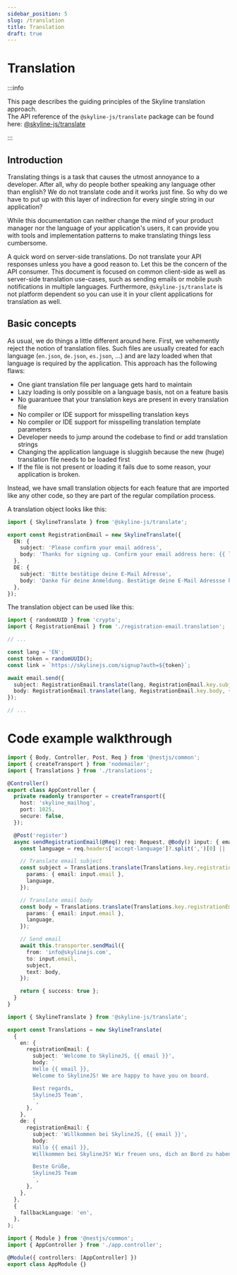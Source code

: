 ```yaml
---
sidebar_position: 5
slug: /translation
title: Translation
draft: true
---
```


# Translation

:::info

This page describes the guiding principles of the Skyline translation approach. <br />
The API reference of the `@skyline-js/translate` package can be found here: [@skyline-js/translate](/docs/api-reference/translate)

:::

## Introduction

Translating things is a task that causes the utmost annoyance to a developer. After all, why do people bother speaking any language other than english? We do not translate code and it works just fine. So why do we have to put up with this layer of indirection for every single string in our application?

While this documentation can neither change the mind of your product manager nor the language of your application's users, it can provide you with tools and implementation patterns to make translating things less cumbersome.

A quick word on server-side translations. Do not translate your API responses unless you have a good reason to. Let this be the concern of the API consumer. This document is focused on common client-side as well as server-side translation use-cases, such as sending emails or mobile push notifications in multiple languages. Furthermore, `@skyline-js/translate` is not platform dependent so you can use it in your client applications for translation as well.

## Basic concepts

As usual, we do things a little different around here. First, we vehemently reject the notion of translation files. Such files are usually created for each language (`en.json`, `de.json`, `es.json`, ...) and are lazy loaded when that language is required by the application. This approach has the following flaws:

- One giant translation file per language gets hard to maintain
- Lazy loading is only possible on a language basis, not on a feature basis
- No guarantuee that your translation keys are present in every translation file
- No compiler or IDE support for misspelling translation keys
- No compiler or IDE support for misspelling translation template parameters
- Developer needs to jump around the codebase to find or add translation strings
- Changing the application language is sluggish because the new (huge) translation file needs to be loaded first
- If the file is not present or loading it fails due to some reason, your application is broken.

Instead, we have small translation objects for each feature that are imported like any other code, so they are part of the regular compilation process.

A translation object looks like this:

```ts
import { SkylineTranslate } from '@skyline-js/translate';

export const RegistrationEmail = new SkylineTranslate({
  EN: {
    subject: 'Please confirm your email address',
    body: 'Thanks for signing up. Confirm your email address here: {{ link }}',
  },
  DE: {
    subject: 'Bitte bestätige deine E-Mail Adresse',
    body: 'Danke für deine Anmeldung. Bestätige deine E-Mail Adressse hier: {{ link }}',
  },
});
```

The translation object can be used like this:

```ts
import { randomUUID } from 'crypto';
import { RegistrationEmail } from './registration-email.translation';

// ...

const lang = 'EN';
const token = randomUUID();
const link = `https://skylinejs.com/signup?auth=${token}`;

await email.send({
  subject: RegistrationEmail.translate(lang, RegistrationEmail.key.subject),
  body: RegistrationEmail.translate(lang, RegistrationEmail.key.body, { link }),
});

// ...
```

<!-- Locality of Behaviour (LoB) -->

<!--
## How we get to 0% translation runtime errors

Translation code is notorious for two error sources:

- Missing translation strings: You forgot to add a translation for a newly introduced string.
- Typos when specifying the translation key

Due to a lack of type-safety, both classes of errors go undetected until a customer complains about an empty string in your application (this is not good). It is quite easy to eliminate both error sources leveraging TypeScript. This has the useful side-effect of providing auto-completion for translation keys inside your IDE!

```ts

```

Concern: "This adds huge bundle size to application!"
Answer: Well having an additional translation file side-by-side to the rest of the code of that feature does not make a difference. If you have a lot of features you need to lazy load their code anyways, one more file hardly makes the difference. on the contrary, you do not need 2 lazy loading mechanisms but only one because the translation file is now the same as the rest of the feature's code.

-->

# Code example walkthrough

<Tabs path="apps/example-translate-nestjs-minimal/src/app/" order="app.controller.ts, translations.ts">
<TabItem value="app.controller" label="app.controller.ts">

```ts
import { Body, Controller, Post, Req } from '@nestjs/common';
import { createTransport } from 'nodemailer';
import { Translations } from './translations';

@Controller()
export class AppController {
  private readonly transporter = createTransport({
    host: 'skyline_mailhog',
    port: 1025,
    secure: false,
  });

  @Post('register')
  async sendRegistrationEmail(@Req() req: Request, @Body() input: { email: string }) {
    const language = req.headers['accept-language']?.split(',')[0] || 'en';

    // Translate email subject
    const subject = Translations.translate(Translations.key.registrationEmail.subject, {
      params: { email: input.email },
      language,
    });

    // Translate email body
    const body = Translations.translate(Translations.key.registrationEmail.body, {
      params: { email: input.email },
      language,
    });

    // Send email
    await this.transporter.sendMail({
      from: 'info@skylinejs.com',
      to: input.email,
      subject,
      text: body,
    });

    return { success: true };
  }
}
```

</TabItem>
<TabItem value="translations" label="translations.ts">

```ts
import { SkylineTranslate } from '@skyline-js/translate';

export const Translations = new SkylineTranslate(
  {
    en: {
      registrationEmail: {
        subject: 'Welcome to SkylineJS, {{ email }}',
        body: `
        Hello {{ email }},
        Welcome to SkylineJS! We are happy to have you on board.

        Best regards,
        SkylineJS Team',
        `,
      },
    },
    de: {
      registrationEmail: {
        subject: 'Willkommen bei SkylineJS, {{ email }}',
        body: `
        Hallo {{ email }},
        Willkommen bei SkylineJS! Wir freuen uns, dich an Bord zu haben.

        Beste Grüße,
        SkylineJS Team
        `,
      },
    },
  },
  {
    fallbackLanguage: 'en',
  },
);
```

</TabItem>
<TabItem value="app.module" label="app.module.ts">

```ts
import { Module } from '@nestjs/common';
import { AppController } from './app.controller';

@Module({ controllers: [AppController] })
export class AppModule {}
```

</TabItem>
</Tabs>
